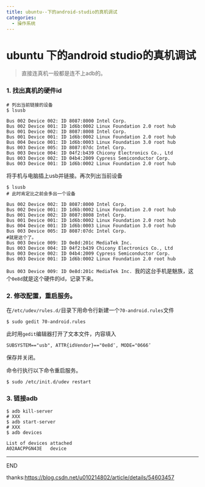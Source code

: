 ```yaml
---
title: ubuntu--下的android-studio的真机调试
categories:
  - 操作系统
---
```


# ubuntu  下的android studio的真机调试

>  直接连真机一般都是连不上adb的。

### 1. 找出真机的硬件id

``` shell
# 列出当前链接的设备
$ lsusb
```
```
Bus 002 Device 002: ID 8087:8000 Intel Corp. 
Bus 002 Device 001: ID 1d6b:0002 Linux Foundation 2.0 root hub
Bus 001 Device 002: ID 8087:8008 Intel Corp. 
Bus 001 Device 001: ID 1d6b:0002 Linux Foundation 2.0 root hub
Bus 004 Device 001: ID 1d6b:0003 Linux Foundation 3.0 root hub
Bus 003 Device 005: ID 8087:07dc Intel Corp. 
Bus 003 Device 004: ID 04f2:b439 Chicony Electronics Co., Ltd 
Bus 003 Device 002: ID 04b4:2009 Cypress Semiconductor Corp. 
Bus 003 Device 001: ID 1d6b:0002 Linux Foundation 2.0 root hub
```

将手机与电脑插上usb并链接。再次列出当前设备

``` shell
$ lsusb
# 此时肯定比之前会多出一个设备
```

```shell
Bus 002 Device 002: ID 8087:8000 Intel Corp. 
Bus 002 Device 001: ID 1d6b:0002 Linux Foundation 2.0 root hub
Bus 001 Device 002: ID 8087:8008 Intel Corp. 
Bus 001 Device 001: ID 1d6b:0002 Linux Foundation 2.0 root hub
Bus 004 Device 001: ID 1d6b:0003 Linux Foundation 3.0 root hub
Bus 003 Device 005: ID 8087:07dc Intel Corp. 
#就是这个了。
Bus 003 Device 009: ID 0e8d:201c MediaTek Inc. 
Bus 003 Device 004: ID 04f2:b439 Chicony Electronics Co., Ltd 
Bus 003 Device 002: ID 04b4:2009 Cypress Semiconductor Corp. 
Bus 003 Device 001: ID 1d6b:0002 Linux Foundation 2.0 root hub
```

`Bus 003 Device 009: ID 0e8d:201c MediaTek Inc. `我的这台手机是魅族，这个`0e8d`就是这个硬件的id，记录下来。

### 2. 修改配置，重启服务。

在`/etc/udev/rules.d/`目录下用命令行新建一个`70-android.rules`文件

``` shell
$ sudo gedit 70-android.rules
```

此时用`gedit`编辑器打开了文本文件，内容填入

```
SUBSYSTEM=="usb", ATTR{idVendor}=="0e8d″, MODE="0666″
```

保存并关闭。

命令行执行以下命令重启服务。

``` shell
$ sudo /etc/init.d/udev restart
```

### 3. 链接adb

``` shell
$ adb kill-server
# XXX
$ adb start-server
# XXX
$ adb devices

List of devices attached
A02AACPPGN43E	device
```

---

END

thanks:https://blog.csdn.net/u010214802/article/details/54603457
                                                                                                                                                                                                                                                                                                                                                                                                                                                                                                                                                                                                                                                                                                                                                                                                                                                                                                                                                                                                                                                                                                                                                                                                                                                                                                                                                                                                                                                                                                                                                                                                                                                                                                                                                                                                                                                                                                                                                                                                                                                                                                                                                                                                                                                                                                                                                                                                                                                                                                                                                                                                                                                                                                                                                                                                                                                                                                                                                                                                                                                                                                                                                                                                                                                                                                                                                                                                                                                                                                                                                                                                                                                                                                                                                                                                                                                                                                                                                                                                                                                                                                                                                                                                                                                                                                                                                                                                                                                                                                                                                                                                                                                                                                                                                                                                                                                                                                                                                                                                                                                                                                                                                                                                                                                                                                                                                                                                                                                                                                                                                                                                                                                                                                                                                                                                                                                                                                                                                                                                                                                                                                                                                                                                                                                                                                                                                                                                                                                                                                                                                                                                                                                                                                                                                                                                                                                                                                                                                                                                                                                                                                                                                                                                                                                                                                                                                                                                                                                                                                                                                                                                                                                                                                                                                                                                                                                                                                                                                                                                                                                                                                                                                                                                                                                                                                                                                                              